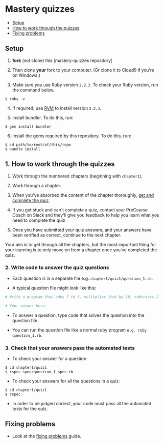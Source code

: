# Mastery quizzes

* [Setup](#setup)
* [How to work through the quizzes](#how-to-work-through-the-quizzes)
* [Fixing problems](fixing_problems.md)

## Setup

1. **fork** (not clone) this [mastery-quizzes repository]

2. Then clone **your** fork to your computer.  (Or clone it to Cloud9 if you're on Windows.)

3. Make sure you use Ruby version `2.2.3`.  To check your Ruby version, run the command below.

```
$ ruby -v
```

4. If required, use [RVM](https://rvm.io/) to install version `2.2.3`.

5. Install bundler.  To do this, run:

```
$ gem install bundler
```

6. Install the gems required by this repository. To do this, run:

```
$ cd path/to/root/of/this/repo
$ bundle install
```

## 1. How to work through the quizzes

1. Work through the numbered chapters (beginning with `chapter1`).

2. Work through a chapter.

3. When you've absorbed the content of the chapter thoroughly, [get and complete the quiz](#how-to-complete-a-quiz).

4. If you get stuck and can't complete a quiz, contact your PreCourse Coach on Slack and they'll give you feedback to help you learn what you need to complete the quiz.

5. Once you have submitted your quiz answers, and your answers have been verified as correct, continue to the next chapter.

Your aim is to get through all the chapters, but the most important thing for your learning is to only move on from a chapter once you've completed the quiz.


### 2. Write code to answer the quiz questions

* Each question is in a separate file e.g. `chapter1/quiz1/question_1.rb`.

* A typical question file might look like this:

```ruby
# Write a program that adds 7 to 5, multiplies that by 10, subtracts 2 from all that, divides all that by 4, adds 1,000,000 to all that and `puts`es the result.

# Your answer here.
```

* To answer a question, type code that solves the question into the question file.

* You can run the question file like a normal ruby program `e.g. ruby question_1.rb`.

### 3. Check that your answers pass the automated tests

* To check your answer for a question:

```
$ cd chapter1/quiz1
$ rspec spec/question_1_spec.rb
```

* To check your answers for all the questions in a quiz:

```
$ cd chapter1/quiz1
$ rspec
```

* In order to be judged correct, your code must pass all the automated tests for the quiz.

## Fixing problems

* Look at the [fixing problems](fixing_problems.md) guide.

